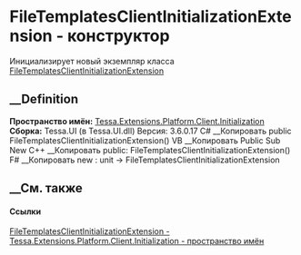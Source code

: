 # FileTemplatesClientInitializationExtension - конструктор
Инициализирует новый экземпляр класса
[FileTemplatesClientInitializationExtension](T_Tessa_Extensions_Platform_Client_Initialization_FileTemplatesClientInitializationExtension.htm)
##  __Definition
 **Пространство имён:**
[Tessa.Extensions.Platform.Client.Initialization](N_Tessa_Extensions_Platform_Client_Initialization.htm)  
 **Сборка:** Tessa.UI (в Tessa.UI.dll) Версия: 3.6.0.17
C# __Копировать
     public FileTemplatesClientInitializationExtension()
VB __Копировать
     Public Sub New
C++ __Копировать
     public:
    FileTemplatesClientInitializationExtension()
F# __Копировать
     new : unit -> FileTemplatesClientInitializationExtension
##  __См. также
#### Ссылки
[FileTemplatesClientInitializationExtension -
](T_Tessa_Extensions_Platform_Client_Initialization_FileTemplatesClientInitializationExtension.htm)
[Tessa.Extensions.Platform.Client.Initialization - пространство
имён](N_Tessa_Extensions_Platform_Client_Initialization.htm)
